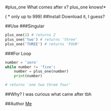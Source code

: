 #plus_one
What comes after x? plus_one knows!*
 
( * only up to 999)
##Install
Download it, I guess?

##Use
###Singular
```python
plus_one(1) # returns 2
plus_one('two') # returns 'three'
plus_one('THREE') # returns 'FOUR'
```

###For Loop
```python
number = 'zero'
while number != 'five':
    number = plus_one(number)
    print(number)

# returns 'one two three four' 
```

##Why?
I was curious what came after tbh

##Author
[Me](https://github.com/20058303)
